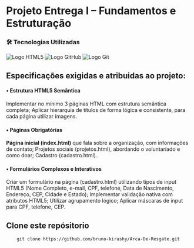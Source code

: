 # Projeto Entrega I – Fundamentos e Estruturação

### 🛠️ Tecnologias Utilizadas

<img src="https://img.shields.io/badge/HTML5-E34F26?style=for-the-badge&logo=html5&logoColor=white" alt="Logo HTML5"/>
<img src="https://img.shields.io/badge/GitHub-100000?style=for-the-badge&logo=github&logoColor=white" alt="Logo GitHub" />
<img src="https://img.shields.io/badge/Git-F05032?style=for-the-badge&logo=git&logoColor=white" alt="Logo Git" />

## Especificações exigidas e atribuidas ao projeto:

#### • **Estrutura HTML5 Semântica**

Implementar no mínimo 3 páginas HTML com estrutura semântica completa;
Aplicar hierarquia de títulos de forma lógica e consistente, para cada página utilizar imagens.

#### **• Páginas Obrigatórias**

**Página inicial (index.html)** que fala sobre a organização, com informações de contato;
Projetos sociais (projetos.html), abordando o voluntariado e como doar;
Cadastro (cadastro.html).

#### • **Formulários Complexos e Interativos**

Criar um formulário na página (cadastro.html) utilizando tipos de input HTML5 (Nome Completo, e-mail, CPF, telefone, Data de Nascimento,
Endereço, CEP, Cidade e Estado);
Implementar validação nativa com atributos HTML5;
Utilizar agrupamento lógico;
Aplicar máscaras de input para CPF, telefone, CEP.

## Clone este repósitorio

```
    git clone https://github.com/bruno-kirashy/Arca-De-Resgate.git
```
